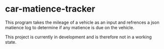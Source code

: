 # car-matience-tracker
This program takes the mileage of a vehicle as an input and refrences a json matience log to determine if any matience is due on the vehicle.

This project is currently in development and is therefore not in a working state.